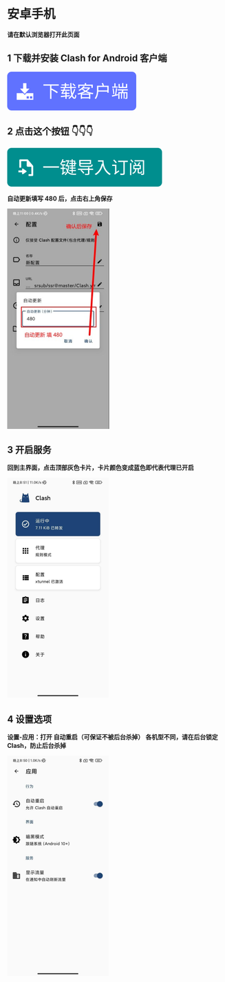 # 安卓手机
**请在默认浏览器打开此页面**

## 1 下载并安装 Clash for Android 客户端
[![](android/button_download-16608959279001.svg)](https://ghproxy.com/https://github.com/Kr328/ClashForAndroid/releases/download/v2.4.14/cfa-2.4.14-foss-arm64-v8a-release.apk)

## 2 点击这个按钮 👇👇👇
[![](android/button_import.svg)](clash://install-config?url=https://cdn.jsdelivr.net/gh/ssrsub/ssr@master/Clash.yml)

**自动更新填写 480 后，点击右上角保存**

<img src="android/android-time-16608959888612.jpg" style="zoom: 80%;" />

## 3 开启服务
**回到主界面，点击顶部灰色卡片，卡片颜色变成蓝色即代表代理已开启**

<img src="android/android-start02-16608959932513.jpg" style="zoom:50%;" />

## 4 设置选项

**设置-应用：打开 自动重启（可保证不被后台杀掉）**
**各机型不同，请在后台锁定Clash，防止后台杀掉**

<img src="android/android-setting01-16608960013244.jpg" style="zoom:50%;" />

